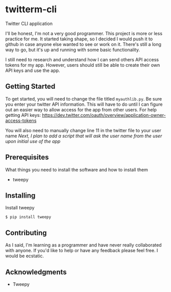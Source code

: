 # twitterm-cli
Twitter CLI application

I'll be honest, I'm not a very good programmer. This project is more or less practice for me. It started taking shape, so I decided I would push it to github in case anyone else wanted to see or work on it. There's still a long way to go, but it's up and running with some basic functionality.

I still need to research and understand how I can send others API access tokens for my app. However, users should still be able to create their own API keys and use the app.

## Getting Started

To get started, you will need to change the file titled `myauthlib.py`. Be sure you enter your twitter API information. This will have to do until I can figure out an easier way to allow access for the app from other users. For help getting API keys: https://dev.twitter.com/oauth/overview/application-owner-access-tokens

You will also need to manually change line 11 in the twitter file to your user name
*Next, I plan to add a script that will ask the user name from the user upon initial use of the app*

## Prerequisites

What things you need to install the software and how to install them

* tweepy

## Installing

Install tweepy

`$ pip install tweepy`

## Contributing

As I said, I'm learning as a programmer and have never really collaborated with anyone. If you'd like to help or have any feedback please feel free. I would be ecstatic.

## Acknowledgments
* Tweepy
